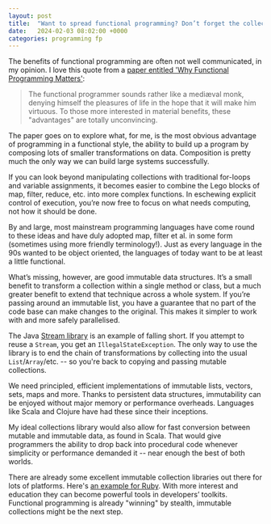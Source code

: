 ```yaml
---
layout: post
title:  "Want to spread functional programming? Don’t forget the collections"
date:   2024-02-03 08:02:00 +0000
categories: programming fp
---
```

The benefits of functional programming are often not well communicated, in my opinion. I love this quote from a [paper entitled 'Why Functional Programming Matters'](https://www.cs.kent.ac.uk/people/staff/dat/miranda/whyfp90.pdf):

> The functional programmer sounds rather like a mediæval monk, denying himself the pleasures of life in the hope that it will
make him virtuous. To those more interested in material benefits, these "advantages" are totally unconvincing.

The paper goes on to explore what, for me, is the most obvious advantage of programming in a functional style, the ability to build up a program by composing lots of smaller transformations on data. Composition is pretty much the only way we can build large systems successfully.

If you can look beyond manipulating collections with traditional for-loops and variable assignments, it becomes easier to combine the Lego blocks of map, filter, reduce, etc. into more complex functions. In eschewing explicit control of execution, you’re now free to focus on what needs computing, not how it should be done.

By and large, most mainstream programming languages have come round to these ideas and have duly adopted map, filter et al. in some form (sometimes using more friendly terminology!). Just as every language in the 90s wanted to be object oriented, the languages of today want to be at least a little functional.

What’s missing, however, are good immutable data structures. It’s a small benefit to transform a collection within a single method or class, but a much greater benefit to extend that technique across a whole system. If you’re passing around an immutable list, you have a guarantee that no part of the code base can make changes to the original. This makes it simpler to work with and more safely parallelised.

The Java [Stream library](https://docs.oracle.com/javase/8/docs/api/java/util/stream/Stream.html) is an example of falling short. If you attempt to reuse a `Stream`, you get an `IllegalStateException`. The only way to use the library is to end the chain of transformations by collecting into the usual `List`/`Array`/etc. -- so you're back to copying and passing mutable collections.

We need principled, efficient implementations of immutable lists, vectors, sets, maps and more. Thanks to persistent data structures, immutability can be enjoyed without major memory or performance overheads. Languages like Scala and Clojure have had these since their inceptions.

My ideal collections library would also allow for fast conversion between mutable and immutable data, as found in Scala. That would give programmers the ability to drop back into procedural code whenever simplicity or performance demanded it -- near enough the best of both worlds.

There are already some excellent immutable collection libraries out there for lots of platforms. Here's [an example for Ruby](https://github.com/hamstergem/hamster). With more interest and education they can become powerful tools in developers’ toolkits. Functional programming is already "winning" by stealth, immutable collections might be the next step.
